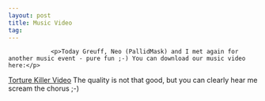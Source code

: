```yaml
---
layout: post
title: Music Video
tag: 
---
```



                <p>Today Greuff, Neo (PallidMask) and I met again for another music event - pure fun ;-) You can download our music video here:</p>
<p><a title="Torture Killer Video" rel="attachment" id="p126" href="http://mazedlx.net/?attachment_id=126" /><a id="p550" rel="attachment" title="Torture Killer Video" href="http://mazedlx.net/?attachment_id=550">Torture Killer Video</a>
The quality is not that good, but you can clearly hear me scream the chorus ;-)</p>
            

